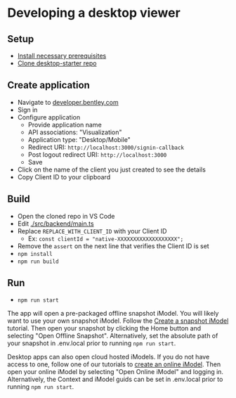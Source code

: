# Developing a desktop viewer

## Setup

- [Install necessary prerequisites]($docs/getting-started/development-prerequisites)
- [Clone desktop-starter repo](https://github.com/imodeljs/desktop-starter)

## Create application

- Navigate to [developer.bentley.com](https://developer.bentley.com/register/)
- Sign in
- Configure application
  - Provide application name
  - API associations: "Visualization"
  - Application type: "Desktop/Mobile"
  - Redirect URI: `http://localhost:3000/signin-callback`
  - Post logout redirect URI: `http://localhost:3000`
  - Save
- Click on the name of the client you just created to see the details
- Copy Client ID to your clipboard

## Build

- Open the cloned repo in VS Code
- Edit [./src/backend/main.ts](https://github.com/imodeljs/desktop-starter/blob/master/src/backend/main.ts#L55)
- Replace `REPLACE_WITH_CLIENT_ID` with your Client ID
  - Ex: `const clientId = "native-XXXXXXXXXXXXXXXXXXX";`
- Remove the `assert` on the next line that verifies the Client ID is set
- `npm install`
- `npm run build`

## Run

- `npm run start`

The app will open a pre-packaged offline snapshot iModel. You will likely want to use your own snapshot iModel. Follow the [Create a snapshot iModel]($docs/learning/tutorials/create-test-imodel-offline) tutorial. Then open your snapshot by clicking the Home button and selecting "Open Offline Snapshot". Alternatively, set the absolute path of your snapshot in .env.local prior to running `npm run start`.

Desktop apps can also open cloud hosted iModels. If you do not have access to one, follow one of our tutorials to [create an online iModel]($docs/learning/tutorials/index.md). Then open your online iModel by selecting "Open Online iModel" and logging in. Alternatively, the Context and iModel guids can be set in .env.local prior to running `npm run start`.
